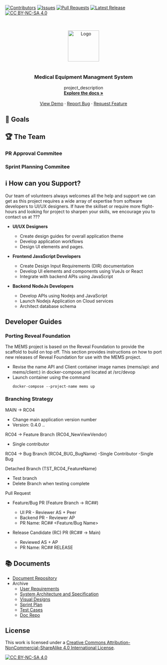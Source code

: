 <div id="top"></div>


[![Contributors][contributors-shield]][contributors-url]
[![Issues][issues-shield]][issues-url]
[![Pull Requests][pr-shield]][pr-url]
[![Latest Release][release-shield]][release-url]
[![CC BY-NC-SA 4.0][cc-by-nc-sa-shield]][cc-by-nc-sa]

<!-- PROJECT LOGO -->
<br />
<br />
<div align="center">
  <a href="https://github.com/github_username/repo_name">
    <img src= "https://user-images.githubusercontent.com/8020014/198841940-ea0dacf5-b8ab-4dce-a629-74443cdb5f86.svg" alt="Logo" height="100">
  </a>
<br />
<br />
<h3 align="center">Medical Equipment Managment System</h3>

  <p align="center">
    project_description
    <br />
    <a href="https://github.com/github_username/repo_name"><strong>Explore the docs »</strong></a>
    <br />
    <br />
    <a href="https://github.com/github_username/repo_name">View Demo</a>
    ·
    <a href="https://github.com/github_username/repo_name/issues">Report Bug</a>
    ·
    <a href="https://github.com/github_username/repo_name/issues">Request Feature</a>
  </p>
</div>

## 🎯 Goals

## 🏆 The Team

### PR Approval Commitee 

### Sprint Planning Commitee 



## ℹ️ How can you Support?
Our team of volunteers always welcomes all the help and support we can get as this project requires a wide array of expertise from software developers to UI/UX designers. If have the skillset or require more flight-hours and looking for project to sharpen your skills, we encourage you to contact us at ???

* **UI/UX Designers**
  - Create design guides for overall application theme
  - Develop application workflows
  - Design UI elements and pages.
 
* **Frontend JavaScript Developers**
  - Create Design Input Requirements (DIR) documentation
  - Develop UI elements and components using VueJs or React
  - Integrate with backend APIs using JavaScript

* **Backend NodeJs Developers**
  - Develop APIs using Nodejs and JavaScript
  - Launch Nodejs Application on Cloud services
  - Architect database schema

## Developer Guides

### Porting Reveal Foundation
The MEMS project is based on the Reveal Foundation to provide the scaffold to build on top off. This section provides instructions on how to port new releases of Reveal Foundation for use with the MEMS project.

  - Revise the name API and Client container image names (mems/api: and mems/client:) in docker-compose.yml located at /src/devop
  - Launch container using the command 
    ```
    docker-compose --project-name mems up
    ```


### Branching Strategy

MAIN -> RC04
- Change main application version number
- Version: 0.4.0 <Release>.<Release Candidate>.<Minor Changes>
  
RC04 -> Feature Branch (RC04_NewViewVendor)
  - Single contributor

 RC04 -> Bug Branch (RC04_BUG_BugName)
  -Single Contributor
  -Single Bug

 Detached Branch (TST_RC04_FeatureName) 
  - Test branch 
  - Delete Branch when testing complete
  
Pull Request
  - Feature/Bug PR (Feature Branch -> RC##)
    - UI PR - Reviewer AS + Peer
    - Backend PR - Reviewer AP
    - PR Name: RC## <Feature/Bug Name>
 
  - Release Candidate (RC) PR (RC## -> Main) 
    - Reviewed AS + AP 
    - PR Name: RC## RELEASE



## 📚 Documents
  - [Document Repository](https://na01.safelinks.protection.outlook.com/?url=https%3A%2F%2Fdrive.google.com%2Fdrive%2Ffolders%2F1bxDPWUJmophsSSfsd8Ejn7oJ7tE_MmTb%3Fusp%3Dsharing_eil%26invite%3DCJmT0fsI%26ts%3D679547d5%26sh%3DL8fBJpvyepdDBZZb%26ca%3D1&data=05%7C02%7C%7Cd52ffd9f191343e566a708dd3d7de1f1%7C84df9e7fe9f640afb435aaaaaaaaaaaa%7C1%7C0%7C638734333062015098%7CUnknown%7CTWFpbGZsb3d8eyJFbXB0eU1hcGkiOnRydWUsIlYiOiIwLjAuMDAwMCIsIlAiOiJXaW4zMiIsIkFOIjoiTWFpbCIsIldUIjoyfQ%3D%3D%7C0%7C%7C%7C&sdata=7xRh76NqeuZYLdbtt7HBsSElh8QbRfpEuCXUpTiWij0%3D&reserved=0)
  - Archive
    - [User Requirements](https://1drv.ms/w/s!Aoyt_5MLLrQsi6hhpnkagfaawf1pcA?e=iVbRyr)
    - [System Architecture and Specification](https://1drv.ms/w/s!Aoyt_5MLLrQsi657RYs-5oKwFtDmcg?e=cIGSvS)
    - [Visual Designs](https://www.figma.com/file/3RZaloPTGo1Qe8rCp5Vv55/UI-Designs?node-id=0%3A1)
    - [Sprint Plan](https://1drv.ms/w/s!Aoyt_5MLLrQsi68zxO4M0fXzqS1hWg?e=FVPErk)
    - [Test Cases](https://1drv.ms/x/s!Aoyt_5MLLrQsi68Atdismmgw1tSr7g?e=knGDfZ)
    - [Doc Repo](https://1drv.ms/u/s!Aoyt_5MLLrQsi6hgaHG_8-McARe2UQ?e=BQGzPa)

## License

This work is licensed under a [Creative Commons Attribution-NonCommercial-ShareAlike 4.0 International License][cc-by-nc-sa].

[![CC BY-NC-SA 4.0][cc-by-nc-sa-image]][cc-by-nc-sa]
  
<!-- MARKDOWN LINKS & IMAGES -->
<!-- https://www.markdownguide.org/basic-syntax/#reference-style-links -->
[contributors-shield]: https://img.shields.io/github/contributors/Reveal-IQ/MEMS.svg?style=for-the-badge
[contributors-url]: https://github.com/Reveal-IQ/MEMS/graphs/contributors
[issues-shield]: https://img.shields.io/github/issues/Reveal-IQ/MEMS.svg?style=for-the-badge
[issues-url]: https://github.com/Reveal-IQ/MEMS/issues
[pr-shield]: https://img.shields.io/github/issues-pr/Reveal-IQ/MEMS.svg?style=for-the-badge
[pr-url]: https://github.com/Reveal-IQ/MEMS/pr
[release-shield]: https://img.shields.io/github/release/Reveal-IQ/MEMS.svg?display_name=tag&include_prereleases&style=for-the-badge
[release-url]: https://github.com/Reveal-IQ/MEMS/release
[cc-by-nc-sa]: http://creativecommons.org/licenses/by-nc-sa/4.0/
[cc-by-nc-sa-image]: https://licensebuttons.net/l/by-nc-sa/4.0/88x31.png
[cc-by-nc-sa-shield]: https://img.shields.io/badge/License-CC%20BY--NC--SA%204.0-lightgrey.svg?&style=for-the-badge
